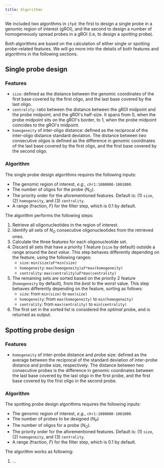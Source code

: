 ```yaml
---
title: Algorithms
---
```


We included two algorithms in `ifpd`: the first to design a single probe in a genomic region of interest (gROI), and the second to design a number of homogeneously spread probes in a gROI (i.e, to design a *spotting* probe).

Both algorithms are based on the calculation of either single or spotting probe-related features. We will go more into the details of both features and algorithms in the following sections.

##  Single probe design

### Features

* `size`: defined as the distance between the genomic coordinates of the first base covered by the first oligo, and the last base covered by the last oligo.
* `centrality`: ratio between the distance between the gROI midpoint and the probe midpoint, and the gROI's half-size. It spans from 0, when the probe midpoint sits on the gROI's border, to 1, when the probe midpoint coincides to the gROI's midpoint.
* `homogeneity` of inter-oligo distance: defined as the reciprocal of the inter-oligo distance standard deviation. The distance between two consecutive oligos is defined as the difference in genomic coordinates of the last base covered by the first oligo, and the first base covered by the second oligo.

### Algorithm

The single probe design algorithms requires the following inputs:

* The genomic region of interest, *e.g.*, `chr1:1000000-1001000`.
* The number of oligos for the probe (*N<sub>O</sub>*).
* The priority order for the aforementioned features. Default is: (1) `size`, (2) `homogeneity`, and (3) `centrality`.
* A range (fraction, *F*) for the filter step, which is 0.1 by default.

The algorithm performs the following steps:

1. Retrieve all oligonucleotides in the region of interest.
2. Identify all sets of *N<sub>O</sub>* consecutive oligonucleotides from the retrieved ones.
3. Calculate the three features for each oligonucleotide set.
4. Discard all sets that have a priority 1 feature (`size` by default) outside a range around the *best value*. This step behaves differently depending on the feature, using the following ranges:
    * `size`: `min(size)±F*min(size)`
    * `homogeneity`: `max(homogeneity)±F*max(homogeneity)`
    * `centrality`: `max(centrality)±F*max(centrality)`
5. The remaining sets are sorted based on the priority 2 feature (`homogeneity` by default), from the *best* to the *worst* value. This step behaves differently depending on the feature, sorting as follows:
    * `size`: from `min(size)` to `max(size)`
    * `homogeneity`: from `max(homogeneity)` to `min(homogeneity)`
    * `centrality`: from `max(centrality)` to `min(centrality)`
6. The first set in the sorted list is considered the *optimal* probe, and is returned as output.

##  Spotting probe design

### Features

* `homogeneity` of inter-probe distance and probe size: defined as the average between the reciprocal of the standard deviation of inter-probe distance and probe size, respectively. The distance between two consecutive probes is the difference in genomic coordinates between the last base covered by the last oligo in the first probe, and the first base covered by the first oligo in the second probe.

### Algorithm

The spotting probe design algorithms requires the following inputs:

* The genomic region of interest, *e.g.*, `chr1:1000000-1001000`.
* The number of probes to be designed (*N<sub>P</sub>*)
* The number of oligos for a probe (*N<sub>O</sub>*).
* The priority order for the aforementioned features. Default is: (1) `size`, (2) `homogeneity`, and (3) `centrality`.
* A range (fraction, *F*) for the filter step, which is 0.1 by default.

The algorithm works as following:

1. ...